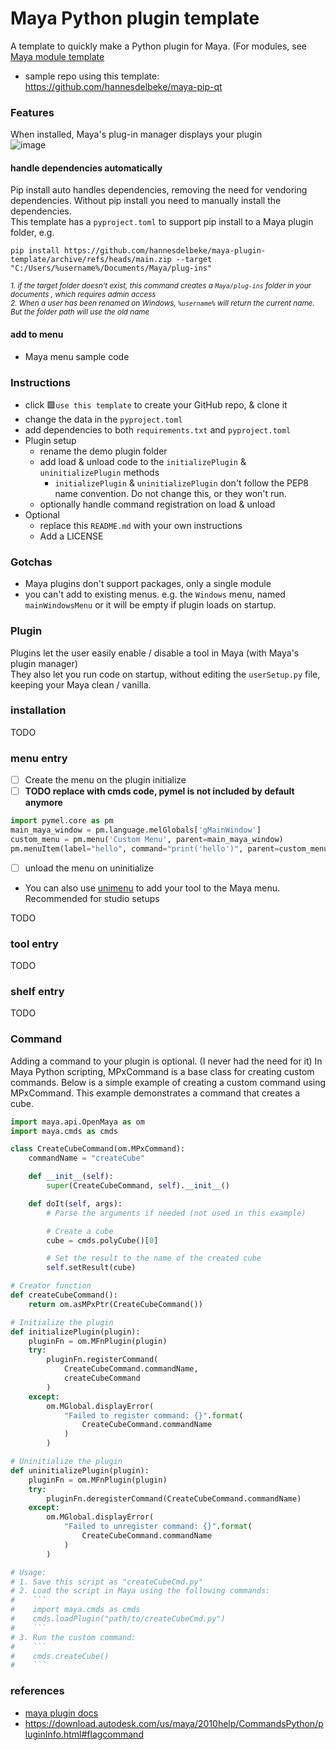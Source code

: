# Maya Python plugin template

A template to quickly make a Python plugin for Maya. (For modules, see [Maya module template](https://github.com/hannesdelbeke/maya-module-template)  
- sample repo using this template: https://github.com/hannesdelbeke/maya-pip-qt  

### Features

When installed, Maya's plug-in manager displays your plugin  
![image](https://github.com/hannesdelbeke/maya-plugin-template/assets/3758308/a7134b7c-e9a0-45a9-8853-3493e191e848)

#### handle dependencies automatically
Pip install auto handles dependencies, removing the need for vendoring dependencies. Without pip install you need to manually install the dependencies.  
This template has a `pyproject.toml` to support pip install to a Maya plugin folder, e.g.
```
pip install https://github.com/hannesdelbeke/maya-plugin-template/archive/refs/heads/main.zip --target "C:/Users/%username%/Documents/Maya/plug-ins"
```
<sup>_1. if the target folder doesn't exist, this command creates a `Maya/plug-ins` folder in your documents , which requires admin access_</sup>  
<sup>_2. When a user has been renamed on Windows, `%username%` will return the current name. But the folder path will use the old name_</sup>  

#### add to menu
- Maya menu sample code

### Instructions
- click 🟩`use this template` to create your GitHub repo, & clone it
- change the data in the `pyproject.toml`
- add dependencies to both `requirements.txt` and `pyproject.toml`
- Plugin setup
  - rename the demo plugin folder
  - add load & unload code to the `initializePlugin` & `uninitializePlugin` methods
      - `initializePlugin` & `uninitializePlugin` don't follow the PEP8 name convention. Do not change this, or they won't run.
  - optionally handle command registration on load & unload 
- Optional
  - replace this `README.md` with your own instructions
  - Add a LICENSE
 
### Gotchas
- Maya plugins don't support packages, only a single module
- you can't add to existing menus. e.g. the `Windows` menu, named `mainWindowsMenu` or it will be empty if plugin loads on startup.

### Plugin
Plugins let the user easily enable / disable a tool in Maya (with Maya's plugin manager)  
They also let you run code on startup, without editing the `userSetup.py` file, keeping your Maya clean / vanilla.  

### installation
TODO
### menu entry
- [ ] Create the menu on the plugin initialize
- [ ] **TODO replace with cmds code, pymel is not included by default anymore**
```python
import pymel.core as pm
main_maya_window = pm.language.melGlobals['gMainWindow'] 
custom_menu = pm.menu('Custom Menu', parent=main_maya_window)
pm.menuItem(label="hello", command="print('hello')", parent=custom_menu)
```
- [ ] unload the menu on uninitialize
- You can also use [unimenu](https://github.com/hannesdelbeke/unimenu) to add your tool to the Maya menu. Recommended for studio setups  

TODO
### tool entry
TODO
### shelf entry
TODO

### Command

Adding a command to your plugin is optional. (I never had the need for it)
In Maya Python scripting, MPxCommand is a base class for creating custom commands. Below is a simple example of creating a custom command using MPxCommand. This example demonstrates a command that creates a cube.

```python
import maya.api.OpenMaya as om
import maya.cmds as cmds

class CreateCubeCommand(om.MPxCommand):
    commandName = "createCube"

    def __init__(self):
        super(CreateCubeCommand, self).__init__()

    def doIt(self, args):
        # Parse the arguments if needed (not used in this example)

        # Create a cube
        cube = cmds.polyCube()[0]

        # Set the result to the name of the created cube
        self.setResult(cube)

# Creator function
def createCubeCommand():
    return om.asMPxPtr(CreateCubeCommand())

# Initialize the plugin
def initializePlugin(plugin):
    pluginFn = om.MFnPlugin(plugin)
    try:
        pluginFn.registerCommand(
            CreateCubeCommand.commandName,
            createCubeCommand
        )
    except:
        om.MGlobal.displayError(
            "Failed to register command: {}".format(
                CreateCubeCommand.commandName
            )
        )

# Uninitialize the plugin
def uninitializePlugin(plugin):
    pluginFn = om.MFnPlugin(plugin)
    try:
        pluginFn.deregisterCommand(CreateCubeCommand.commandName)
    except:
        om.MGlobal.displayError(
            "Failed to unregister command: {}".format(
                CreateCubeCommand.commandName
            )
        )

# Usage:
# 1. Save this script as "createCubeCmd.py"
# 2. Load the script in Maya using the following commands:
#    ```
#    import maya.cmds as cmds
#    cmds.loadPlugin("path/to/createCubeCmd.py")
#    ```
# 3. Run the custom command:
#    ```
#    cmds.createCube()
#    ```
```

### references
- [maya plugin docs](https://help.autodesk.com/view/MAYAUL/2024/ENU/?guid=Maya_SDK_A_First_Plugin_Python_html)
- https://download.autodesk.com/us/maya/2010help/CommandsPython/pluginInfo.html#flagcommand
